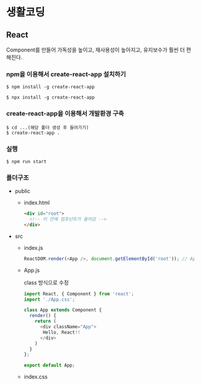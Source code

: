 # 생활코딩

## React

Component를 만들어 가독성을 높이고, 재사용성이 높아지고, 유지보수가 훨씬 더 편해진다.



### npm을 이용해서 create-react-app 설치하기

```shell
$ npm install -g create-react-app

$ npx install -g create-react-app
```



###  create-react-app을 이용해서 개발환경 구축

```shell
$ cd ...(해당 폴더 생성 후 들어가기)
$ create-react-app .
```



### 실행

```shell
$ npm run start
```





### 폴더구조

- public

  - index.html

    ```html
    <div id="root">
      <!-- 이 안에 컴포넌트가 들어감 -->
    </div>
    ```

- src

  - index.js

    ```javascript
    ReactDOM.render(<App />, document.getElementById('root')); // App Component를 root 하위에 넣음.
    ```

  - App.js

    class 방식으로 수정

    ```javascript
    import React, { Component } from 'react';
    import './App.css';
    
    class App extends Component {
      render() {
        return (
          <div className="App">
           Hello, React!! 
          </div>
        )
      }
    };
    
    export default App;
    ```

  - index.css

    
